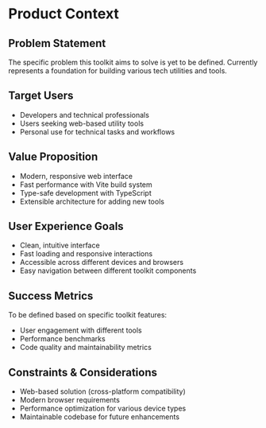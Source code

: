 # Product Context

## Problem Statement
The specific problem this toolkit aims to solve is yet to be defined. Currently represents a foundation for building various tech utilities and tools.

## Target Users
- Developers and technical professionals
- Users seeking web-based utility tools
- Personal use for technical tasks and workflows

## Value Proposition
- Modern, responsive web interface
- Fast performance with Vite build system
- Type-safe development with TypeScript
- Extensible architecture for adding new tools

## User Experience Goals
- Clean, intuitive interface
- Fast loading and responsive interactions
- Accessible across different devices and browsers
- Easy navigation between different toolkit components

## Success Metrics
To be defined based on specific toolkit features:
- User engagement with different tools
- Performance benchmarks
- Code quality and maintainability metrics

## Constraints & Considerations
- Web-based solution (cross-platform compatibility)
- Modern browser requirements
- Performance optimization for various device types
- Maintainable codebase for future enhancements
